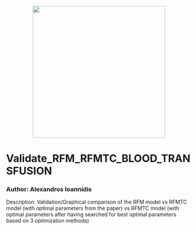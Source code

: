 <p align="center">
<img src="https://github.com/it21208/RFMTC-Implementation-Using-the-CDNOW-dataset/blob/master/rfmtc_logo.png" width="360">
</p>

# Validate_RFM_RFMTC_BLOOD_TRANSFUSION
### Author: Alexandros Ioannidis

Description: Validation/Graphical comparison of the RFM model vs RFMTC model (with optimal parameters from the paper) vs RFMTC model (with optimal parameters after having searched for best optimal parameters based on 3 optimization methods)

